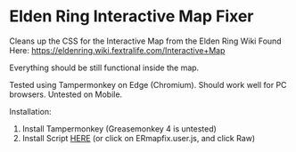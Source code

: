 # Elden Ring Interactive Map Fixer

Cleans up the CSS for the Interactive Map from the Elden Ring Wiki
Found Here: https://eldenring.wiki.fextralife.com/Interactive+Map

Everything should be still functional inside the map. 

Tested using Tampermonkey on Edge (Chromium). Should work well for PC browsers. Untested on Mobile. 

Installation:

1) Install Tampermonkey (Greasemonkey 4 is untested)
2) Install Script <a href='https://raw.githubusercontent.com/GCSkater/EldenRing-Userscript/master/ERmapfix.user.js'>HERE<a/> (or click on ERmapfix.user.js, and click Raw)
